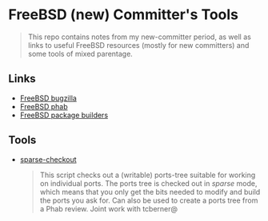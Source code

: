 # FreeBSD (new) Committer's Tools

> This repo contains notes from my new-committer period, as well as links 
> to useful FreeBSD resources (mostly for new committers) and some tools 
> of mixed parentage.

## Links

* [FreeBSD bugzilla](https://bugs.freebsd.org/)
* [FreeBSD phab](https://reviews.freebsd.org/)
* [FreeBSD package builders](https://pkg-status.freebsd.org/)

## Tools

* [sparse-checkout](bin/sparse-ports-checkout.sh)
  > This script checks out a (writable) ports-tree suitable for working
  > on individual ports. The ports tree is checked out in *sparse*
  > mode, which means that you only get the bits needed to modify
  > and build the ports you ask for. Can also be used to create
  > a ports tree from a Phab review. Joint work with tcberner@

